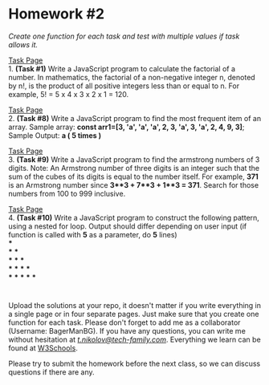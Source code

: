 # Homework #2

*Create one function for each task and test with multiple values if task allows it.*

[Task Page](https://www.w3resource.com/javascript-exercises/javascript-recursion-functions-exercises.php) <br/>
1\. **(Task \#1)** Write a JavaScript program to calculate the factorial of a number. In mathematics, the factorial of a non-negative integer n, denoted by n!, is the product of all positive integers less than or equal to n. For example, 5! = 5 x 4 x 3 x 2 x 1 = 120.

[Task Page](https://www.w3resource.com/javascript-exercises/javascript-array-exercises.php) <br/>
2. **(Task \#8)** Write a JavaScript program to find the most frequent item of an array. Sample array: **const arr1=[3, 'a', 'a', 'a', 2, 3, 'a', 3, 'a', 2, 4, 9, 3]**; Sample Output: **a ( 5 times )**

[Task Page](https://www.w3resource.com/javascript-exercises/javascript-conditional-statements-and-loops-exercises.php) <br/>
3. **(Task \#9)** Write a JavaScript program to find the armstrong numbers of 3 digits. Note: An Armstrong number of three digits is an integer such that the sum of the cubes of its digits is equal to the number itself. For example, **371** is an Armstrong number since **3\*\*3 + 7\*\*3 + 1\*\*3 = 371**. Search for those numbers from 100 to 999 inclusive.

[Task Page](https://www.w3resource.com/javascript-exercises/javascript-conditional-statements-and-loops-exercises.php) <br/>
4. **(Task \#10)** Write a JavaScript program to construct the following pattern, using a nested for loop. Output should differ depending on user input (if function is called with **5** as a parameter, do **5** lines) <br/>
**\***  <br/>
**\*** **\***  <br/>
**\*** **\*** **\***  <br/>
**\*** **\*** **\*** **\***  <br/>
**\*** **\*** **\*** **\*** **\***  <br/>

#

Upload the solutions at your repo, it doesn't matter if you write everything in a single page or in four separate pages. Just make sure that you create one function for each task. Please don't forget to add me as a collaborator (Username: BagerManBG). If you have any questions, you can write me without
hesitation at *t.nikolov@tech-family.com*. Everything we learn can be found at [W3Schools](https://www.w3schools.com/js/default.asp).

Please try to submit the homework before the next class, so we can discuss questions if there are any.
